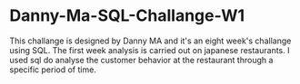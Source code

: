 # Danny-Ma-SQL-Challange-W1
This challange is designed by Danny MA and it's an eight week's challange using SQL.
The first week analysis is carried out on japanese restaurants. I used sql do analyse the customer behavior at the restaurant through a specific period of time.
